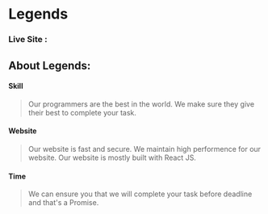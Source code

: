 # Legends
### Live Site : 

## About Legends:

#### Skill
> Our programmers are the best in the world. We make sure they give their best to complete your task.

#### Website

> Our website is fast and secure. We maintain high performence for our website. Our website is mostly built with React JS.
 
#### Time

>We can ensure you that we will complete your task before deadline and that's a Promise.